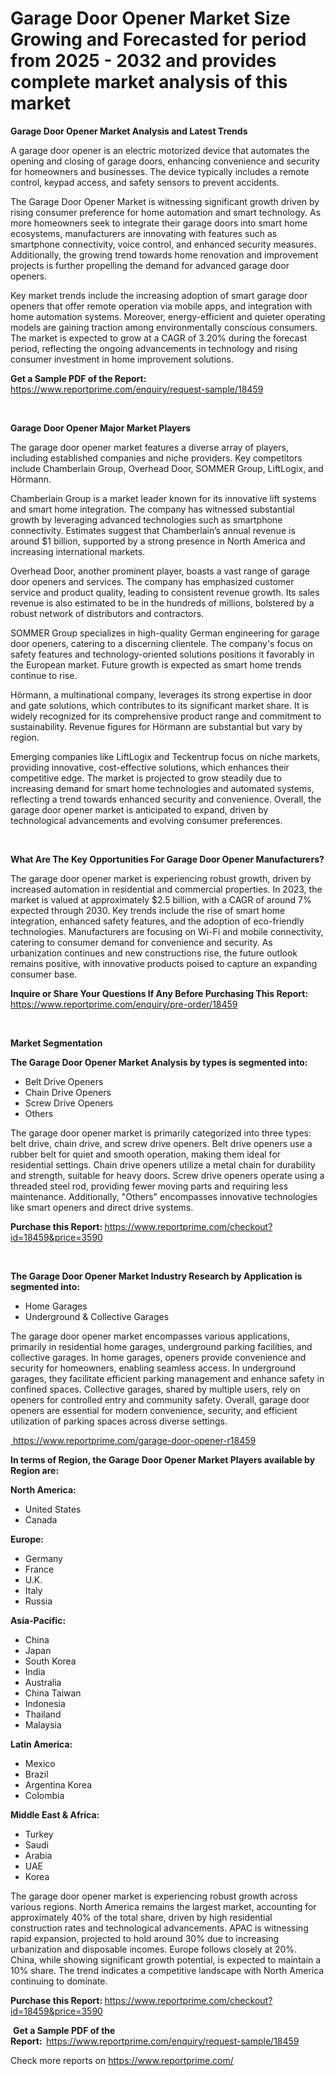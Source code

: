 <p><h1>Garage Door Opener Market Size Growing and Forecasted for period from 2025 - 2032 and provides complete market analysis of this market</h1></p><p><strong>Garage Door Opener Market Analysis and Latest Trends</strong></p>
<p><p>A garage door opener is an electric motorized device that automates the opening and closing of garage doors, enhancing convenience and security for homeowners and businesses. The device typically includes a remote control, keypad access, and safety sensors to prevent accidents. </p><p>The Garage Door Opener Market is witnessing significant growth driven by rising consumer preference for home automation and smart technology. As more homeowners seek to integrate their garage doors into smart home ecosystems, manufacturers are innovating with features such as smartphone connectivity, voice control, and enhanced security measures. Additionally, the growing trend towards home renovation and improvement projects is further propelling the demand for advanced garage door openers.</p><p>Key market trends include the increasing adoption of smart garage door openers that offer remote operation via mobile apps, and integration with home automation systems. Moreover, energy-efficient and quieter operating models are gaining traction among environmentally conscious consumers. The market is expected to grow at a CAGR of 3.20% during the forecast period, reflecting the ongoing advancements in technology and rising consumer investment in home improvement solutions.</p></p>
<p><strong>Get a Sample PDF of the Report:&nbsp;</strong> <a href="https://www.reportprime.com/enquiry/request-sample/18459?utm_campaign=2335&utm_medium=2&utm_source=Github&utm_content=ia&utm_term=19032025&utm_id=garage-door-opener">https://www.reportprime.com/enquiry/request-sample/18459</a></p>
<p>&nbsp;</p>
<p><strong>Garage Door Opener Major Market Players</strong></p>
<p><p>The garage door opener market features a diverse array of players, including established companies and niche providers. Key competitors include Chamberlain Group, Overhead Door, SOMMER Group, LiftLogix, and Hörmann.</p><p>Chamberlain Group is a market leader known for its innovative lift systems and smart home integration. The company has witnessed substantial growth by leveraging advanced technologies such as smartphone connectivity. Estimates suggest that Chamberlain’s annual revenue is around $1 billion, supported by a strong presence in North America and increasing international markets.</p><p>Overhead Door, another prominent player, boasts a vast range of garage door openers and services. The company has emphasized customer service and product quality, leading to consistent revenue growth. Its sales revenue is also estimated to be in the hundreds of millions, bolstered by a robust network of distributors and contractors.</p><p>SOMMER Group specializes in high-quality German engineering for garage door openers, catering to a discerning clientele. The company's focus on safety features and technology-oriented solutions positions it favorably in the European market. Future growth is expected as smart home trends continue to rise.</p><p>Hörmann, a multinational company, leverages its strong expertise in door and gate solutions, which contributes to its significant market share. It is widely recognized for its comprehensive product range and commitment to sustainability. Revenue figures for Hörmann are substantial but vary by region.</p><p>Emerging companies like LiftLogix and Teckentrup focus on niche markets, providing innovative, cost-effective solutions, which enhances their competitive edge. The market is projected to grow steadily due to increasing demand for smart home technologies and automated systems, reflecting a trend towards enhanced security and convenience. Overall, the garage door opener market is anticipated to expand, driven by technological advancements and evolving consumer preferences.</p></p>
<p>&nbsp;</p>
<p><strong>What Are The Key Opportunities For Garage Door Opener Manufacturers?</strong></p>
<p><p>The garage door opener market is experiencing robust growth, driven by increased automation in residential and commercial properties. In 2023, the market is valued at approximately $2.5 billion, with a CAGR of around 7% expected through 2030. Key trends include the rise of smart home integration, enhanced safety features, and the adoption of eco-friendly technologies. Manufacturers are focusing on Wi-Fi and mobile connectivity, catering to consumer demand for convenience and security. As urbanization continues and new constructions rise, the future outlook remains positive, with innovative products poised to capture an expanding consumer base.</p></p>
<p><strong>Inquire or Share Your Questions If Any Before Purchasing This Report:</strong> <a href="https://www.reportprime.com/enquiry/pre-order/18459?utm_campaign=2335&utm_medium=2&utm_source=Github&utm_content=ia&utm_term=19032025&utm_id=garage-door-opener">https://www.reportprime.com/enquiry/pre-order/18459</a></p>
<p>&nbsp;</p>
<p><strong>Market Segmentation</strong></p>
<p><strong>The Garage Door Opener Market Analysis by types is segmented into:</strong></p>
<p><ul><li>Belt Drive Openers</li><li>Chain Drive Openers</li><li>Screw Drive Openers</li><li>Others</li></ul></p>
<p><p>The garage door opener market is primarily categorized into three types: belt drive, chain drive, and screw drive openers. Belt drive openers use a rubber belt for quiet and smooth operation, making them ideal for residential settings. Chain drive openers utilize a metal chain for durability and strength, suitable for heavy doors. Screw drive openers operate using a threaded steel rod, providing fewer moving parts and requiring less maintenance. Additionally, "Others" encompasses innovative technologies like smart openers and direct drive systems.</p></p>
<p><strong>Purchase this Report:&nbsp;</strong><a href="https://www.reportprime.com/checkout?id=18459&price=3590&utm_campaign=2335&utm_medium=2&utm_source=Github&utm_content=ia&utm_term=19032025&utm_id=garage-door-opener">https://www.reportprime.com/checkout?id=18459&price=3590</a></p>
<p>&nbsp;</p>
<p><strong>The Garage Door Opener Market Industry Research by Application is segmented into:</strong></p>
<p><ul><li>Home Garages</li><li>Underground & Collective Garages</li></ul></p>
<p><p>The garage door opener market encompasses various applications, primarily in residential home garages, underground parking facilities, and collective garages. In home garages, openers provide convenience and security for homeowners, enabling seamless access. In underground garages, they facilitate efficient parking management and enhance safety in confined spaces. Collective garages, shared by multiple users, rely on openers for controlled entry and community safety. Overall, garage door openers are essential for modern convenience, security, and efficient utilization of parking spaces across diverse settings.</p></p>
<p><a href="https://www.reportprime.com/garage-door-opener-r18459?utm_campaign=2335&utm_medium=2&utm_source=Github&utm_content=ia&utm_term=19032025&utm_id=garage-door-opener">&nbsp;https://www.reportprime.com/garage-door-opener-r18459</a></p>
<p><strong>In terms of Region, the Garage Door Opener Market Players available by Region are:</strong></p>
<p>
    <p> <strong> North America: </strong>
        <ul>
            <li>United States</li>
            <li>Canada</li>
        </ul>
        </p> 
    <p> <strong> Europe: </strong>
        <ul>
            <li>Germany</li>
            <li>France</li>
            <li>U.K.</li>
            <li>Italy</li>
            <li>Russia</li>
        </ul>
        </p> 
    <p> <strong> Asia-Pacific: </strong>
        <ul>
            <li>China</li>
            <li>Japan</li>
            <li>South Korea</li>
            <li>India</li>
            <li>Australia</li>
            <li>China Taiwan</li>
            <li>Indonesia</li>
            <li>Thailand</li>
            <li>Malaysia</li>
        </ul>
        </p> 
    <p> <strong> Latin America: </strong>
        <ul>
            <li>Mexico</li>
            <li>Brazil</li>
            <li>Argentina Korea</li>
            <li>Colombia</li>
        </ul>
        </p> 
    <p> <strong> Middle East & Africa: </strong>
        <ul>
            <li>Turkey</li>
            <li>Saudi</li>
            <li>Arabia</li>
            <li>UAE</li>
            <li>Korea</li>
        </ul>
    </p>
    </p>
<p><p>The garage door opener market is experiencing robust growth across various regions. North America remains the largest market, accounting for approximately 40% of the total share, driven by high residential construction rates and technological advancements. APAC is witnessing rapid expansion, projected to hold around 30% due to increasing urbanization and disposable incomes. Europe follows closely at 20%. China, while showing significant growth potential, is expected to maintain a 10% share. The trend indicates a competitive landscape with North America continuing to dominate.</p></p>
<p><strong>Purchase this Report: </strong><a href="https://www.reportprime.com/checkout?id=18459&price=3590&utm_campaign=2335&utm_medium=2&utm_source=Github&utm_content=ia&utm_term=19032025&utm_id=garage-door-opener">https://www.reportprime.com/checkout?id=18459&price=3590</a></p>
<p>&nbsp;<strong>Get a Sample PDF of the Report:&nbsp;&nbsp;</strong><a href="https://www.reportprime.com/enquiry/request-sample/18459?utm_campaign=2335&utm_medium=2&utm_source=Github&utm_content=ia&utm_term=19032025&utm_id=garage-door-opener">https://www.reportprime.com/enquiry/request-sample/18459</a></p>
<p><strong></strong></p>
<p>Check more reports on <a href="https://www.reportprime.com/?utm_campaign=2335&utm_medium=2&utm_source=Github&utm_content=ia&utm_term=19032025&utm_id=garage-door-opener">https://www.reportprime.com/</a></p>